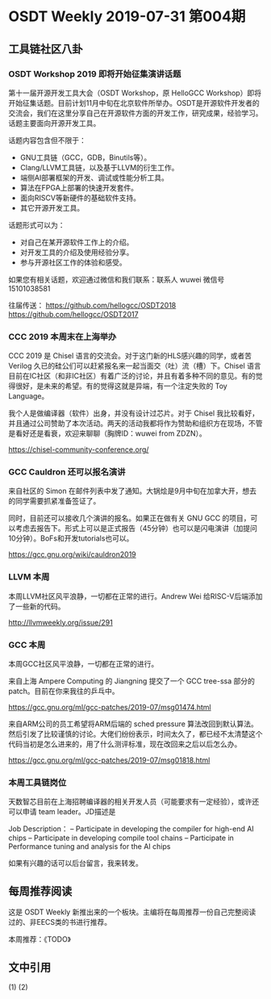 # OSDT Weekly 2019-07-31 第004期

## 工具链社区八卦

### OSDT Workshop 2019 即将开始征集演讲话题

第十一届开源开发工具大会（OSDT Workshop，原 HelloGCC Workshop）即将开始征集话题。目前计划11月中旬在北京软件所举办。OSDT是开源软件开发者的交流会，我们在这里分享自己在开源软件方面的开发工作，研究成果，经验学习。话题主要面向开源开发工具。

话题内容包含但不限于：
* GNU工具链（GCC，GDB，Binutils等）。
* Clang/LLVM工具链，以及基于LLVM的衍生工作。
* 端侧AI部署框架的开发、调试或性能分析工具。
* 算法在FPGA上部署的快速开发套件。
* 面向RISCV等新硬件的基础软件支持。
* 其它开源开发工具。

话题形式可以为：
* 对自己在某开源软件工作上的介绍。
* 对开发工具的介绍及使用经验分享。
* 参与开源社区工作的体验和感受。

如果您有相关话题，欢迎通过微信和我们联系：联系人 wuwei 微信号 15101038581

往届传送：
https://github.com/hellogcc/OSDT2018
https://github.com/hellogcc/OSDT2017

### CCC 2019 本周末在上海举办

CCC 2019 是 Chisel 语言的交流会。对于这门新的HLS感兴趣的同学，或者苦 Verilog 久已的硅公们可以赶紧报名来一起当面交（吐）流（槽）下。Chisel 语言目前在IC社区（和非IC社区）有着广泛的讨论，并且有着多种不同的意见。有的觉得很好，是未来的希望。有的觉得这就是异端，有一个注定失败的 Toy Language。

我个人是做编译器（软件）出身，并没有设计过芯片。对于 Chisel 我比较看好，并且通过公司赞助了本次活动。两天的活动我都将作为赞助和组织方在现场，不管是看好还是看衰，欢迎来聊聊（胸牌ID：wuwei from ZDZN）。

https://chisel-community-conference.org/


### GCC Cauldron 还可以报名演讲

来自社区的 Simon 在邮件列表中发了通知。大锅烩是9月中旬在加拿大开，想去的同学需要抓紧准备签证了。

同时，目前还可以接收几个演讲的报名。如果正在做有关 GNU GCC 的项目，可以考虑去报告下。形式上可以是正式报告（45分钟）也可以是闪电演讲（加提问10分钟）。BoFs和开发tutorials也可以。

https://gcc.gnu.org/wiki/cauldron2019

### LLVM 本周

本周LLVM社区风平浪静，一切都在正常的进行。Andrew Wei 给RISC-V后端添加了一些新的代码。

http://llvmweekly.org/issue/291

### GCC 本周

本周GCC社区风平浪静，一切都在正常的进行。

来自上海 Ampere Computing 的 Jiangning 提交了一个 GCC tree-ssa 部分的 patch。目前在你来我往的乒乓中。

https://gcc.gnu.org/ml/gcc-patches/2019-07/msg01474.html

来自ARM公司的员工希望将ARM后端的 sched pressure 算法改回到默认算法。然后引发了比较谨慎的讨论。大佬们纷纷表示，时间太久了，都已经不太清楚这个代码当初是怎么进来的，用了什么测评标准，现在改回来之后以后怎么办。

https://gcc.gnu.org/ml/gcc-patches/2019-07/msg01818.html


### 本周工具链岗位

天数智芯目前在上海招聘编译器的相关开发人员（可能要求有一定经验），或许还可以申请 team leader。JD描述是

Job Description：
– Participate in developing the compiler for high-end AI chips
– Participate in developing compile tool chains
– Participate in Performance tuning and analysis for the AI chips

如果有兴趣的话可以后台留言，我来转发。

## 每周推荐阅读

这是 OSDT Weekly 新推出来的一个板块。主编将在每周推荐一份自己完整阅读过的、非EECS类的书进行推荐。

本周推荐：《TODO》



## 文中引用

(1)
(2)
